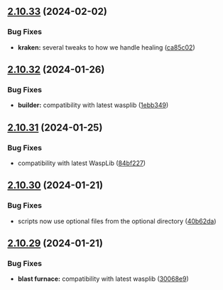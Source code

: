 ## [2.10.33](https://github.com/Torwent/wasp-free/compare/v2.10.32...v2.10.33) (2024-02-02)


### Bug Fixes

* **kraken:** several tweaks to how we handle healing ([ca85c02](https://github.com/Torwent/wasp-free/commit/ca85c02cf6a8c91d3e901aa442ac4f1899934f4a))



## [2.10.32](https://github.com/Torwent/wasp-free/compare/v2.10.31...v2.10.32) (2024-01-26)


### Bug Fixes

* **builder:** compatibility with latest wasplib ([1ebb349](https://github.com/Torwent/wasp-free/commit/1ebb349b01888decc68a6008d18d26a3b48eeb11))



## [2.10.31](https://github.com/Torwent/wasp-free/compare/v2.10.30...v2.10.31) (2024-01-25)


### Bug Fixes

* compatibility with latest WaspLib ([84bf227](https://github.com/Torwent/wasp-free/commit/84bf227e6a02fa76c2f54110a8d27e0bf5877b56))



## [2.10.30](https://github.com/Torwent/wasp-free/compare/v2.10.29...v2.10.30) (2024-01-21)


### Bug Fixes

* scripts now use optional files from the optional directory ([40b62da](https://github.com/Torwent/wasp-free/commit/40b62da086e8042f3a54a8911ac7cc8d684bf704))



## [2.10.29](https://github.com/Torwent/wasp-free/compare/v2.10.28...v2.10.29) (2024-01-21)


### Bug Fixes

* **blast furnace:** compatibility with latest wasplib ([30068e9](https://github.com/Torwent/wasp-free/commit/30068e9fa932dbda02cc28f72f108838fa4bb8a9))




